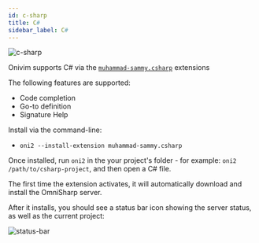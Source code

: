 ```yaml
---
id: c-sharp
title: C#
sidebar_label: C#
---
```

![c-sharp](https://user-images.githubusercontent.com/13532591/89577746-fcfad100-d7e5-11ea-9e96-afb1edf630e2.png)

Onivim supports C# via the [`muhammad-sammy.csharp`](https://open-vsx.org/extension/muhammad-sammy/csharp) extensions

The following features are supported:
- Code completion
- Go-to definition
- Signature Help

Install via the command-line:

- `oni2 --install-extension muhammad-sammy.csharp`

Once installed, run `oni2` in the your project's folder - for example: `oni2 /path/to/csharp-project`, and then open a C# file.

The first time the extension activates, it will automatically download and install the OmniSharp server.

After it installs, you should see a status bar icon showing the server status, as well as the current project:

![status-bar](https://user-images.githubusercontent.com/13532591/89578393-ea34cc00-d7e6-11ea-8b66-7b2f15151dfb.png)
